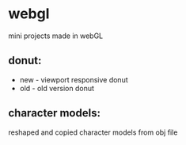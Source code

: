 # webgl
 mini projects made in webGL

 ## donut:
 - new - viewport responsive donut 
 - old - old version donut


 ## character models:	
 reshaped and copied character models from obj file
 

